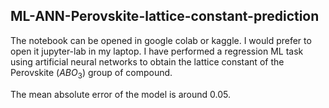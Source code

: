 ## ML-ANN-Perovskite-lattice-constant-prediction
The notebook can be opened in google colab or kaggle. I would prefer to open it jupyter-lab in my laptop.
I have performed a regression ML task using artificial neural networks to obtain the lattice constant of the Perovskite ($ABO_{3}$) group of compound.

The mean absolute error of the model is around 0.05.

